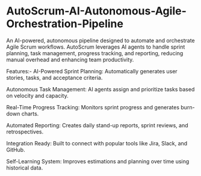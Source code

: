 # AutoScrum-AI-Autonomous-Agile-Orchestration-Pipeline
An AI-powered, autonomous pipeline designed to automate and orchestrate Agile Scrum workflows. AutoScrum leverages AI agents to handle sprint planning, task management, progress tracking, and reporting, reducing manual overhead and enhancing team productivity.

Features:-
AI-Powered Sprint Planning: Automatically generates user stories, tasks, and acceptance criteria.

Autonomous Task Management: AI agents assign and prioritize tasks based on velocity and capacity.

Real-Time Progress Tracking: Monitors sprint progress and generates burn-down charts.

Automated Reporting: Creates daily stand-up reports, sprint reviews, and retrospectives.

Integration Ready: Built to connect with popular tools like Jira, Slack, and GitHub.

Self-Learning System: Improves estimations and planning over time using historical data.
